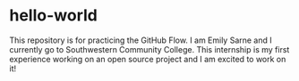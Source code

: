 # hello-world
This repository is for practicing the GitHub Flow.
I am Emily Sarne and I currently go to Southwestern Community College. This internship is my first experience working on an open source project and I am excited to work on it!
